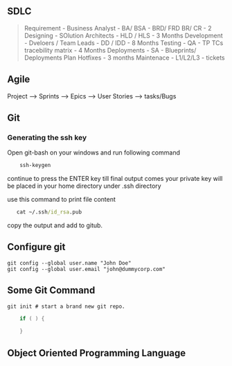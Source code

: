 
## SDLC 
> Requirement - Business Analyst - BA/ BSA - BRD/ FRD BR/ CR - 2
> Designing  - SOlution Architects - HLD / HLS  - 3 Months
> Development - Dveloers / Team Leads - DD / IDD  - 8 Months
> Testing - QA - TP TCs tracebility matrix - 4 Months
> Deployments - SA - Blueprints/ Deployments Plan Hotfixes - 3 months
> Maintenace - L1/L2/L3 - tickets

## Agile 
Project --> Sprints --> Epics --> User Stories --> tasks/Bugs

## Git 
### Generating the ssh key 
Open git-bash on your windows and run following command 
```cmd
    ssh-keygen
```
continue to press the ENTER key till final output comes 
your private key will be placed in your home directory 
under .ssh directory 

use this command to print file content 
```cmd
   cat ~/.ssh/id_rsa.pub 
```
copy the output and add to gitub.

## Configure git 
```shell
git config --global user.name "John Doe"
git config --global user.email "john@dummycorp.com"
```

## Some Git Command 
```shell
git init # start a brand new git repo.

```

```java
    if ( ) {
    
    }
```

## Object Oriented Programming Language 